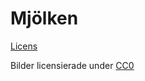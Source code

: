 # Mjölken

[Licens](https://github.com/Mjolken/Mjolken/blob/master/LICENSE)

Bilder licensierade under [CC0](http://creativecommons.org/publicdomain/zero/1.0/deed.sv)